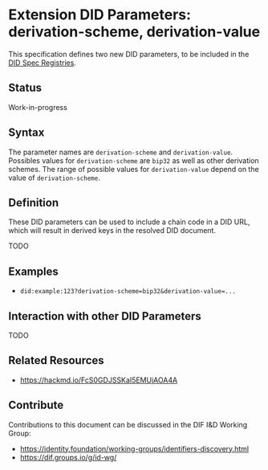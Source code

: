 # Extension DID Parameters: derivation-scheme, derivation-value

This specification defines two new DID parameters, to be included in the [DID Spec Registries](https://w3c.github.io/did-spec-registries/).

## Status

Work-in-progress

## Syntax

The parameter names are `derivation-scheme` and `derivation-value`. Possibles values for `derivation-scheme` are `bip32` as
well as other derivation schemes. The range of possible values for `derivation-value` depend on the value of
`derivation-scheme`.

## Definition

These DID parameters can be used to include a chain code in a DID URL, which will result in derived keys
in the resolved DID document.

TODO

## Examples

 * `did:example:123?derivation-scheme=bip32&derivation-value=...`

## Interaction with other DID Parameters

TODO

## Related Resources

 * https://hackmd.io/FcS0GDJSSKaI5EMUjAOA4A

## Contribute

Contributions to this document can be discussed in the DIF I&D Working Group:

 * https://identity.foundation/working-groups/identifiers-discovery.html
 * https://dif.groups.io/g/id-wg/
